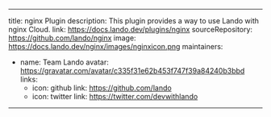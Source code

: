 
---
title: nginx Plugin
description: This plugin provides a way to use Lando with nginx Cloud.
link: https://docs.lando.dev/plugins/nginx
sourceRepository: https://github.com/lando/nginx
image: https://docs.lando.dev/nginx/images/nginxicon.png
maintainers:
  - name: Team Lando
    avatar: https://gravatar.com/avatar/c335f31e62b453f747f39a84240b3bbd
    links:
      - icon: github
        link: https://github.com/lando
      - icon: twitter
        link: https://twitter.com/devwithlando
---

